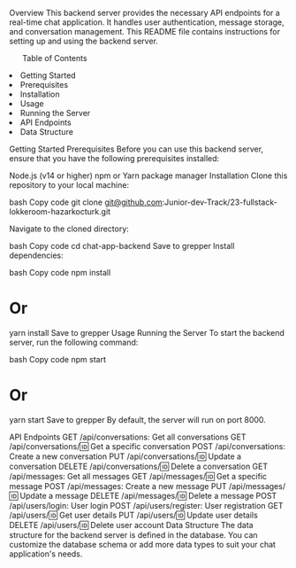 Overview
This backend server provides the necessary API endpoints for a real-time chat application. It handles user authentication, message storage, and conversation management. This README file contains instructions for setting up and using the backend server.

<ul>Table of Contents</ul>
<li>Getting Started</li>
<li>Prerequisites</li>
<li>Installation</li>
<li>Usage</li>
<li>Running the Server</li>
<li>API Endpoints</li>
<li>Data Structure</li>

Getting Started
Prerequisites
Before you can use this backend server, ensure that you have the following prerequisites installed:

Node.js (v14 or higher)
npm or Yarn package manager
Installation
Clone this repository to your local machine:

bash
Copy code
git clone git@github.com:Junior-dev-Track/23-fullstack-lokkeroom-hazarkocturk.git

Navigate to the cloned directory:

bash
Copy code
cd chat-app-backend
Save to grepper
Install dependencies:

bash
Copy code
npm install
# Or
yarn install
Save to grepper
Usage
Running the Server
To start the backend server, run the following command:

bash
Copy code
npm start
# Or
yarn start
Save to grepper
By default, the server will run on port 8000.

API Endpoints
GET /api/conversations: Get all conversations
GET /api/conversations/:id: Get a specific conversation
POST /api/conversations: Create a new conversation
PUT /api/conversations/:id: Update a conversation
DELETE /api/conversations/:id: Delete a conversation
GET /api/messages: Get all messages
GET /api/messages/:id: Get a specific message
POST /api/messages: Create a new message
PUT /api/messages/:id: Update a message
DELETE /api/messages/:id: Delete a message
POST /api/users/login: User login
POST /api/users/register: User registration
GET /api/users/:id: Get user details
PUT /api/users/:id: Update user details
DELETE /api/users/:id: Delete user account
Data Structure
The data structure for the backend server is defined in the database. You can customize the database schema or add more data types to suit your chat application's needs.
